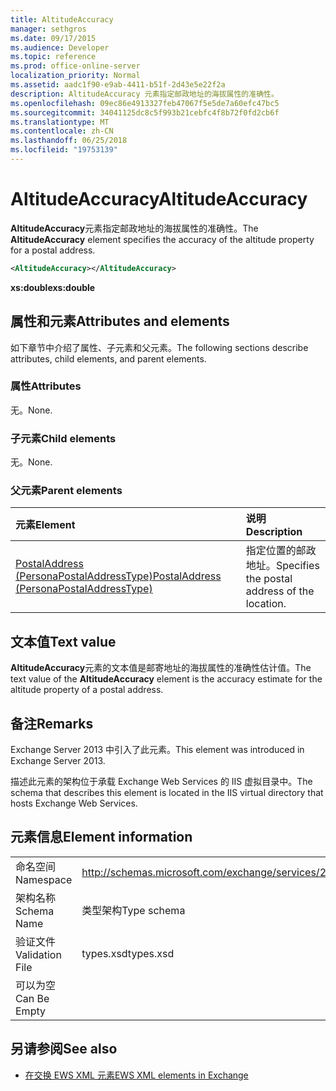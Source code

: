 ```yaml
---
title: AltitudeAccuracy
manager: sethgros
ms.date: 09/17/2015
ms.audience: Developer
ms.topic: reference
ms.prod: office-online-server
localization_priority: Normal
ms.assetid: aadc1f90-e9ab-4411-b51f-2d43e5e22f2a
description: AltitudeAccuracy 元素指定邮政地址的海拔属性的准确性。
ms.openlocfilehash: 09ec86e4913327feb47067f5e5de7a60efc47bc5
ms.sourcegitcommit: 34041125dc8c5f993b21cebfc4f8b72f0fd2cb6f
ms.translationtype: MT
ms.contentlocale: zh-CN
ms.lasthandoff: 06/25/2018
ms.locfileid: "19753139"
---
```

# <a name="altitudeaccuracy"></a><span data-ttu-id="03c89-103">AltitudeAccuracy</span><span class="sxs-lookup"><span data-stu-id="03c89-103">AltitudeAccuracy</span></span>

<span data-ttu-id="03c89-104">**AltitudeAccuracy**元素指定邮政地址的海拔属性的准确性。</span><span class="sxs-lookup"><span data-stu-id="03c89-104">The **AltitudeAccuracy** element specifies the accuracy of the altitude property for a postal address.</span></span> 
  
```XML
<AltitudeAccuracy></AltitudeAccuracy>
```

 <span data-ttu-id="03c89-105">**xs:double**</span><span class="sxs-lookup"><span data-stu-id="03c89-105">**xs:double**</span></span>
## <a name="attributes-and-elements"></a><span data-ttu-id="03c89-106">属性和元素</span><span class="sxs-lookup"><span data-stu-id="03c89-106">Attributes and elements</span></span>

<span data-ttu-id="03c89-107">如下章节中介绍了属性、子元素和父元素。</span><span class="sxs-lookup"><span data-stu-id="03c89-107">The following sections describe attributes, child elements, and parent elements.</span></span>
  
### <a name="attributes"></a><span data-ttu-id="03c89-108">属性</span><span class="sxs-lookup"><span data-stu-id="03c89-108">Attributes</span></span>

<span data-ttu-id="03c89-109">无。</span><span class="sxs-lookup"><span data-stu-id="03c89-109">None.</span></span>
  
### <a name="child-elements"></a><span data-ttu-id="03c89-110">子元素</span><span class="sxs-lookup"><span data-stu-id="03c89-110">Child elements</span></span>

<span data-ttu-id="03c89-111">无。</span><span class="sxs-lookup"><span data-stu-id="03c89-111">None.</span></span>
  
### <a name="parent-elements"></a><span data-ttu-id="03c89-112">父元素</span><span class="sxs-lookup"><span data-stu-id="03c89-112">Parent elements</span></span>

|<span data-ttu-id="03c89-113">**元素**</span><span class="sxs-lookup"><span data-stu-id="03c89-113">**Element**</span></span>|<span data-ttu-id="03c89-114">**说明**</span><span class="sxs-lookup"><span data-stu-id="03c89-114">**Description**</span></span>|
|:-----|:-----|
|[<span data-ttu-id="03c89-115">PostalAddress (PersonaPostalAddressType)</span><span class="sxs-lookup"><span data-stu-id="03c89-115">PostalAddress (PersonaPostalAddressType)</span></span>](postaladdress-personapostaladdresstype.md) <br/> |<span data-ttu-id="03c89-116">指定位置的邮政地址。</span><span class="sxs-lookup"><span data-stu-id="03c89-116">Specifies the postal address of the location.</span></span>  <br/> |
   
## <a name="text-value"></a><span data-ttu-id="03c89-117">文本值</span><span class="sxs-lookup"><span data-stu-id="03c89-117">Text value</span></span>

<span data-ttu-id="03c89-118">**AltitudeAccuracy**元素的文本值是邮寄地址的海拔属性的准确性估计值。</span><span class="sxs-lookup"><span data-stu-id="03c89-118">The text value of the **AltitudeAccuracy** element is the accuracy estimate for the altitude property of a postal address.</span></span> 
  
## <a name="remarks"></a><span data-ttu-id="03c89-119">备注</span><span class="sxs-lookup"><span data-stu-id="03c89-119">Remarks</span></span>

<span data-ttu-id="03c89-120">Exchange Server 2013 中引入了此元素。</span><span class="sxs-lookup"><span data-stu-id="03c89-120">This element was introduced in Exchange Server 2013.</span></span>
  
<span data-ttu-id="03c89-121">描述此元素的架构位于承载 Exchange Web Services 的 IIS 虚拟目录中。</span><span class="sxs-lookup"><span data-stu-id="03c89-121">The schema that describes this element is located in the IIS virtual directory that hosts Exchange Web Services.</span></span>
  
## <a name="element-information"></a><span data-ttu-id="03c89-122">元素信息</span><span class="sxs-lookup"><span data-stu-id="03c89-122">Element information</span></span>

|||
|:-----|:-----|
|<span data-ttu-id="03c89-123">命名空间</span><span class="sxs-lookup"><span data-stu-id="03c89-123">Namespace</span></span>  <br/> |http://schemas.microsoft.com/exchange/services/2006/types  <br/> |
|<span data-ttu-id="03c89-124">架构名称</span><span class="sxs-lookup"><span data-stu-id="03c89-124">Schema Name</span></span>  <br/> |<span data-ttu-id="03c89-125">类型架构</span><span class="sxs-lookup"><span data-stu-id="03c89-125">Type schema</span></span>  <br/> |
|<span data-ttu-id="03c89-126">验证文件</span><span class="sxs-lookup"><span data-stu-id="03c89-126">Validation File</span></span>  <br/> |<span data-ttu-id="03c89-127">types.xsd</span><span class="sxs-lookup"><span data-stu-id="03c89-127">types.xsd</span></span>  <br/> |
|<span data-ttu-id="03c89-128">可以为空</span><span class="sxs-lookup"><span data-stu-id="03c89-128">Can Be Empty</span></span>  <br/> ||
   
## <a name="see-also"></a><span data-ttu-id="03c89-129">另请参阅</span><span class="sxs-lookup"><span data-stu-id="03c89-129">See also</span></span>

- [<span data-ttu-id="03c89-130">在交换 EWS XML 元素</span><span class="sxs-lookup"><span data-stu-id="03c89-130">EWS XML elements in Exchange</span></span>](ews-xml-elements-in-exchange.md)

